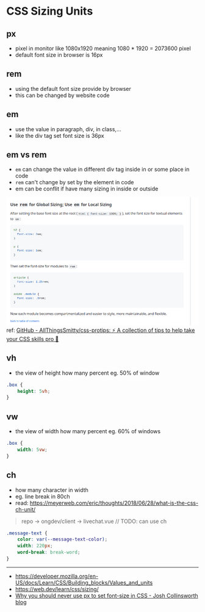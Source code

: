 # CSS Sizing Units

## px

- pixel in monitor like 1080x1920 meaning 1080 \* 1920 = 2073600 pixel
- default font size in browser is 16px

## rem

- using the default font size provide by browser
- this can be changed by website code

## em

- use the value in paragraph, div, in class,...
- like the div tag set font size is 36px

## em vs rem

- `em` can change the value in different div tag inside in or some place in code
- `rem` can't change by set by the element in code
- em can be conflit if have many sizing in inside or outside

![](use%20rem%20for%20global%20sizing,%20use%20em%20for%20local%20sizing.png)
ref: [GitHub - AllThingsSmitty/css-protips: ⚡️ A collection of tips to help take your CSS skills pro 🦾](https://github.com/AllThingsSmitty/css-protips#use-rem-for-global-sizing-use-em-for-local-sizing)
## vh

- the view of height how many percent eg. 50% of window

```css
.box {
	height: 5vh;
}
```

## vw

- the view of width how many percent eg. 60% of windows

```css
.box {
	width: 5vw;
}
```

## ch

- how many character in width
- eg. line break in 80ch
- read: https://meyerweb.com/eric/thoughts/2018/06/28/what-is-the-css-ch-unit/

> repo -> ongdev/client -> livechat.vue
> // TODO: can use ch

```css
.message-text {
	color: var(--message-text-color);
	width: 220px;
	word-break: break-word;
}
```

---

- https://developer.mozilla.org/en-US/docs/Learn/CSS/Building_blocks/Values_and_units
- https://web.dev/learn/css/sizing/
- [Why you should never use px to set font-size in CSS - Josh Collinsworth blog](https://joshcollinsworth.com/blog/never-use-px-for-font-size)